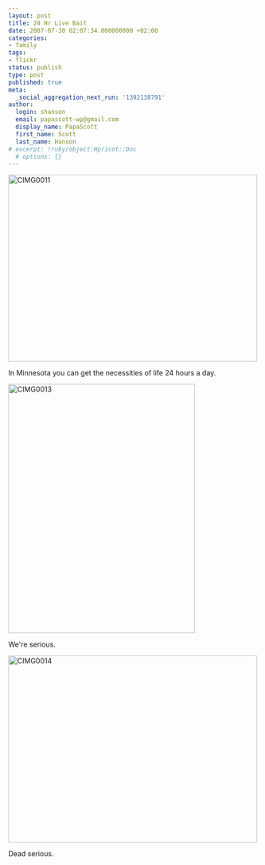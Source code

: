 ```yaml
---
layout: post
title: 24 Hr Live Bait
date: 2007-07-30 02:07:34.000000000 +02:00
categories:
- family
tags:
- flickr
status: publish
type: post
published: true
meta:
  _social_aggregation_next_run: '1392138791'
author:
  login: shanson
  email: papascott-wp@gmail.com
  display_name: PapaScott
  first_name: Scott
  last_name: Hanson
# excerpt: !ruby/object:Hpricot::Doc
  # options: {}
---
```

<p><a href="http://www.flickr.com/photos/papascott/944179501/" title="Photo Sharing"><img src="http://farm2.static.flickr.com/1380/944179501_a87004dcbe.jpg" width="500" height="375" alt="CIMG0011" /></a></p>
<p>In Minnesota you can get the necessities of life 24 hours a day.</p>
<p><a href="http://www.flickr.com/photos/papascott/944180427/" title="Photo Sharing"><img src="http://farm2.static.flickr.com/1144/944180427_1071c1d19e.jpg" width="375" height="500" alt="CIMG0013" /></a></p>
<p>We're serious.</p>
<p><a href="http://www.flickr.com/photos/papascott/945025114/" title="Photo Sharing"><img src="http://farm2.static.flickr.com/1350/945025114_c09d3e8534.jpg" width="500" height="375" alt="CIMG0014" /></a></p>
<p>Dead serious.</p>
